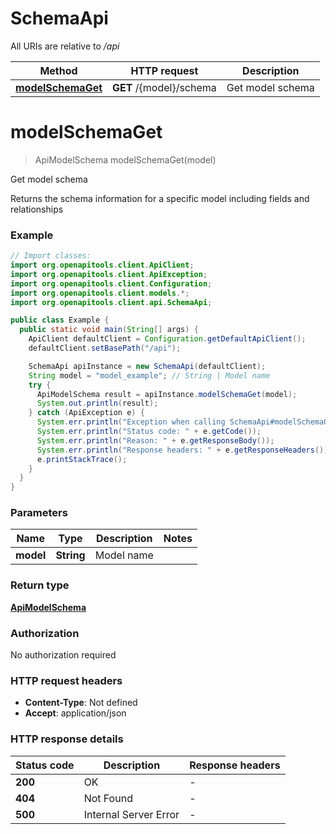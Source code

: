 # SchemaApi

All URIs are relative to */api*

| Method | HTTP request | Description |
|------------- | ------------- | -------------|
| [**modelSchemaGet**](SchemaApi.md#modelSchemaGet) | **GET** /{model}/schema | Get model schema |


<a id="modelSchemaGet"></a>
# **modelSchemaGet**
> ApiModelSchema modelSchemaGet(model)

Get model schema

Returns the schema information for a specific model including fields and relationships

### Example
```java
// Import classes:
import org.openapitools.client.ApiClient;
import org.openapitools.client.ApiException;
import org.openapitools.client.Configuration;
import org.openapitools.client.models.*;
import org.openapitools.client.api.SchemaApi;

public class Example {
  public static void main(String[] args) {
    ApiClient defaultClient = Configuration.getDefaultApiClient();
    defaultClient.setBasePath("/api");

    SchemaApi apiInstance = new SchemaApi(defaultClient);
    String model = "model_example"; // String | Model name
    try {
      ApiModelSchema result = apiInstance.modelSchemaGet(model);
      System.out.println(result);
    } catch (ApiException e) {
      System.err.println("Exception when calling SchemaApi#modelSchemaGet");
      System.err.println("Status code: " + e.getCode());
      System.err.println("Reason: " + e.getResponseBody());
      System.err.println("Response headers: " + e.getResponseHeaders());
      e.printStackTrace();
    }
  }
}
```

### Parameters

| Name | Type | Description  | Notes |
|------------- | ------------- | ------------- | -------------|
| **model** | **String**| Model name | |

### Return type

[**ApiModelSchema**](ApiModelSchema.md)

### Authorization

No authorization required

### HTTP request headers

 - **Content-Type**: Not defined
 - **Accept**: application/json

### HTTP response details
| Status code | Description | Response headers |
|-------------|-------------|------------------|
| **200** | OK |  -  |
| **404** | Not Found |  -  |
| **500** | Internal Server Error |  -  |

